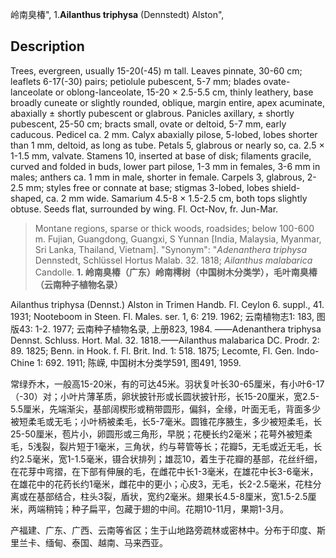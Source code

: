 岭南臭椿",
1.**Ailanthus triphysa** (Dennstedt) Alston",

## Description
Trees, evergreen, usually 15-20(-45) m tall. Leaves pinnate, 30-60 cm; leaflets 6-17(-30) pairs; petiolule pubescent, 5-7 mm; blades ovate-lanceolate or oblong-lanceolate, 15-20 × 2.5-5.5 cm, thinly leathery, base broadly cuneate or slightly rounded, oblique, margin entire, apex acuminate, abaxially ± shortly pubescent or glabrous. Panicles axillary, ± shortly pubescent, 25-50 cm; bracts small, ovate or deltoid, 5-7 mm, early caducous. Pedicel ca. 2 mm. Calyx abaxially pilose, 5-lobed, lobes shorter than 1 mm, deltoid, as long as tube. Petals 5, glabrous or nearly so, ca. 2.5 × 1-1.5 mm, valvate. Stamens 10, inserted at base of disk; filaments gracile, curved and folded in buds, lower part pilose, 1-3 mm in females, 3-6 mm in males; anthers ca. 1 mm in male, shorter in female. Carpels 3, glabrous, 2-2.5 mm; styles free or connate at base; stigmas 3-lobed, lobes shield-shaped, ca. 2 mm wide. Samarium 4.5-8 × 1.5-2.5 cm, both tops slightly obtuse. Seeds flat, surrounded by wing. Fl. Oct-Nov, fr. Jun-Mar.

> Montane regions, sparse or thick woods, roadsides; below 100-600 m. Fujian, Guangdong, Guangxi, S Yunnan [India, Malaysia, Myanmar, Sri Lanka, Thailand, Vietnam].
  "Synonym": "*Adenanthera triphysa* Dennstedt, Schlüssel Hortus Malab. 32. 1818; *Ailanthus malabarica* Candolle.
**1. 岭南臭椿（广东）岭南樗树（中国树木分类学），毛叶南臭椿（云南种子植物名录）**

Ailanthus triphysa (Dennst.) Alston in Trimen Handb. Fl. Ceylon 6. suppl., 41. 1931; Nooteboom in Steen. Fl. Males. ser. 1, 6: 219. 1962; 云南植物志1: 183, 图版43: 1-2. 1977; 云南种子植物名录, 上册823, 1984. ——Adenanthera triphysa Dennst. Schluss. Hort. Mal. 32. 1818.——Ailanthus malabarica DC. Prodr. 2: 89. 1825; Benn. in Hook. f. Fl. Brit. Ind. 1: 518. 1875; Lecomte, Fl. Gen. Indo-Chine 1: 692. 1911; 陈嵘, 中国树木分类学591, 图491, 1959.

常绿乔木，一般高15-20米，有的可达45米。羽状复叶长30-65厘米，有小叶6-17（-30）对；小叶片薄革质，卵状披针形或长圆状披针形，长15-20厘米，宽2.5-5.5厘米，先端渐尖，基部阔楔形或稍带圆形，偏斜，全缘，叶面无毛，背面多少被短柔毛或无毛；小叶柄被柔毛，长5-7毫米。圆锥花序腋生，多少被短柔毛，长25-50厘米，苞片小，卵圆形或三角形，早脱；花梗长约2毫米；花萼外被短柔毛，5浅裂，裂片短于1毫米，三角状，约与萼管等长；花瓣5，无毛或近无毛，长约2.5毫米，宽1-1.5毫米，镊合状排列；雄蕊10，着生于花瓣的基部，花丝纤细，在花芽中弯摺，在下部有伸展的毛，在雌花中长1-3毫米，在雄花中长3-6毫米，在雄花中的花药长约1毫米，雌花中的更小；心皮3，无毛，长2-2.5毫米，花柱分离或在基部结合，柱头3裂，盾状，宽约2毫米。翅果长4.5-8厘米，宽1.5-2.5厘米，两端稍钝；种子扁平，包藏于翅的中间。花期10-11月，果期1-3月。

产福建、广东、广西、云南等省区；生于山地路旁疏林或密林中。分布于印度、斯里兰卡、缅甸、泰国、越南、马来西亚。

